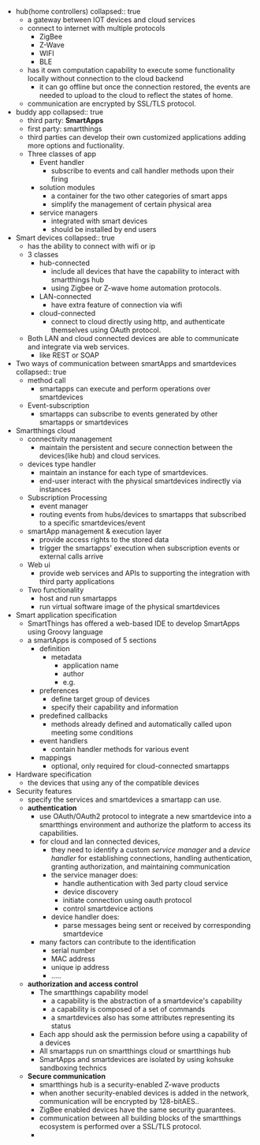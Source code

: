 - hub(home controllers)
  collapsed:: true
	- a gateway between IOT devices and cloud services
	- connect to internet with multiple protocols
		- ZigBee
		- Z-Wave
		- WIFI
		- BLE
	- has it own computation capability to execute some functionality locally without connection to the cloud backend
		- it can go offline but once the connection restored, the events are needed to upload to the cloud to reflect the states of home.
	- communication are encrypted by SSL/TLS protocol.
- buddy app
  collapsed:: true
	- third party: **SmartApps**
	- first party: smartthings
	- third parties can develop their own customized applications adding more options and fuctionality.
	- Three classes of app
		- Event handler
			- subscribe to events and call handler methods upon their firing
		- solution modules
			- a container  for the two other categories of smart apps
			- simplify the management of certain physical area
		- service managers
			- integrated with smart devices
			- should be installed by end users
- Smart devices
  collapsed:: true
	- has the ability to connect with wifi or ip
	- 3 classes
		- hub-connected
			- include all devices that have the capability to interact with smartthings hub
			- using Zigbee or Z-wave home automation protocols.
		- LAN-connected
			- have extra feature of connection via wifi
		- cloud-connected
			- connect to cloud directly using http, and authenticate themselves using OAuth protocol.
	- Both LAN and cloud connected devices are able to communicate and integrate via web services.
		- like REST or SOAP
- Two ways of communication between smartApps and smartdevices
  collapsed:: true
	- method call
		- smartapps can execute and perform operations over smartdevices
	- Event-subscription
		- smartapps can subscribe to events generated by other smartapps or smartdevices
- Smartthings cloud
	- connectivity management
		- maintain the persistent and secure connection between the devices(like hub) and cloud services.
	- devices type handler
		- maintain an instance for each type of smartdevices.
		- end-user interact with the physical smartdevices indirectly via instances
	- Subscription Processing
		- event manager
		- routing events from hubs/devices to smartapps that subscribed to a specific smartdevices/event
	- smartApp management & execution layer
		- provide access rights to the stored data
		- trigger the smartapps' execution when subscription events or external calls arrive
	- Web ui
		- provide web services and APIs to supporting the integration with third party applications
	- Two functionality
		- host and run smartapps
		- run virtual software image of the physical smartdevices
- Smart application specification
	- SmartThings has offered a web-based IDE to develop SmartApps using Groovy language
	- a smartApps is composed of 5 sections
		- definition
			- metadata
				- application name
				- author
				- e.g.
		- preferences
			- define target group of devices
			- specify their capability and information
		- predefined callbacks
			- methods already defined and automatically called upon meeting some conditions
		- event handlers
			- contain handler methods for various event
		- mappings
			- optional, only required for cloud-connected smartapps
- Hardware specification
	- the devices that using any of the compatible devices
- Security features
	- specify the services and smartdevices a smartapp can use.
	- **authentication**
		- use OAuth/OAuth2 protocol to integrate a new smartdevice into a smartthings environment and authorize the platform to access its capabilities.
		- for cloud and lan connected devices,
			- they need to identify a custom _service manager_  and a _device handler_ for establishing connections, handling authentication, granting authorization, and maintaining communication
			- the service manager does:
				- handle authentication with 3ed party cloud service
				- device discovery
				- initiate connection using oauth protocol
				- control smartdevice actions
			- device handler does:
				- parse messages being sent or received by corresponding smartdevice
		- many factors can contribute to the identification
			- serial number
			- MAC address
			- unique ip address
			- .....
	- **authorization and access control**
		- The smartthings capability model
			- a capability is the abstraction of a smartdevice's capability
			- a capability is composed of a set of commands
			- a smartdevices also has some attributes representing its status
		- Each app should ask the permission before using a capability of a devices
		- All smartapps run on smartthings cloud or smartthings hub
		- SmartApps and smartdevices are isolated by using kohsuke sandboxing technics
	- **Secure communication**
		- smartthings hub is a security-enabled Z-wave products
		- when another security-enabled devices is added in the network, communication will be encrypted by 128-bitAES..
		- ZigBee enabled devices have the same security guarantees.
		- communication between all building blocks of the smartthings ecosystem is performed over a SSL/TLS protocol.
		-